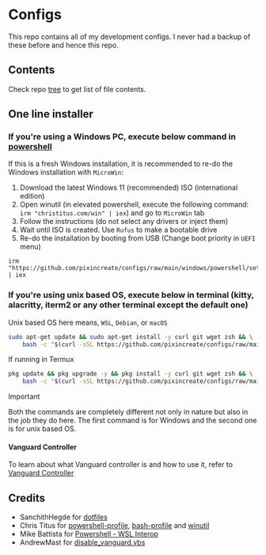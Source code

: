 # Configs

This repo contains all of my development configs. I never had a backup of these before and hence this repo.

## Contents

Check repo [tree](./docs/TREE.md) to get list of file contents.

## One line installer

### If you're using a Windows PC, execute below command in [powershell](https://github.com/PowerShell/PowerShell)

If this is a fresh Windows installation, it is recommended to re-do the Windows installation with `MicroWin`:

1. Download the latest Windows 11 (recommended) ISO (international edition)
2. Open winutil (in elevated powershell, execute the following command: `irm "christitus.com/win" | iex`) and go to `MicroWin` tab
3. Follow the instructions (do not select any drivers or inject them)
4. Wait until ISO is created. Use `Rufus` to make a bootable drive
5. Re-do the installation by booting from USB (Change boot priority in `UEFI` menu)

```pwsh
irm "https://github.com/pixincreate/configs/raw/main/windows/powershell/setup.ps1" | iex
```

### If you're using unix based OS, execute below in terminal (kitty, alacritty, iterm2 or any other terminal except the default one)

Unix based OS here means, `WSL`, `Debian`, or `macOS`

```sh
sudo apt-get update && sudo apt-get install -y curl git wget zsh && \
    bash -c "$(curl -sSL https://github.com/pixincreate/configs/raw/main/unix/setup.sh)" -- --setup
```

If running in Termux

```sh
pkg update && pkg upgrade -y && pkg install -y curl git wget zsh && \
    bash -c "$(curl -sSL https://github.com/pixincreate/configs/raw/main/unix/setup.sh)" -- --setup

```

> [!IMPORTANT]
> Both the commands are completely different not only in nature but also in the job they do here.
> The first command is for Windows and the second one is for unix based OS.

#### Vanguard Controller

To learn about what Vanguard controller is and how to use it, refer to [Vanguard Controller](./docs/VANGUARD.md)

## Credits

- SanchithHegde for [dotfiles](https://github.com/SanchithHegde/dotfiles)
- Chris Titus for [powershell-profile](https://github.com/ChrisTitusTech/powershell-profile), [bash-profile](https://github.com/ChrisTitusTech/mybash) and [winutil](https://github.com/ChrisTitusTech/winutil)
- Mike Battista for [Powershell - WSL Interop](https://github.com/mikebattista/PowerShell-WSL-Interop)
- AndrewMast for [disable_vanguard.vbs](https://gist.github.com/AndrewMast/742ac7e07c37096017e907b0fd8ec7bb?permalink_comment_id=4616472#gistcomment-4616472)
